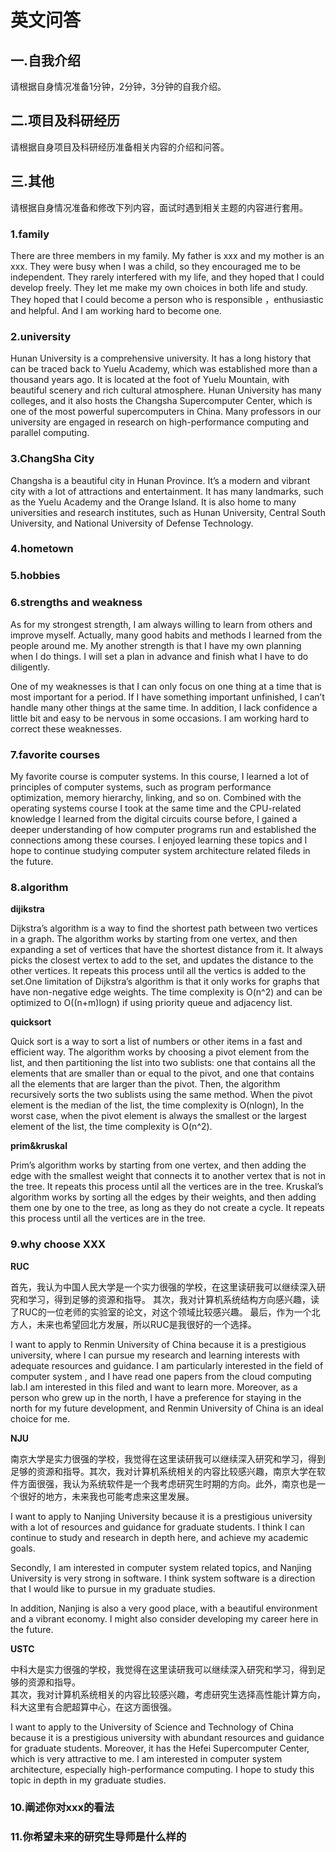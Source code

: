 # 英文问答

## 一.自我介绍

请根据自身情况准备1分钟，2分钟，3分钟的自我介绍。

## 二.项目及科研经历

请根据自身项目及科研经历准备相关内容的介绍和问答。

## 三.其他

请根据自身情况准备和修改下列内容，面试时遇到相关主题的内容进行套用。

### 1.family

There are three members in my family. My father is xxx and my mother is an xxx. They were busy when I was a child, so they encouraged me to be independent. They rarely interfered with my life, and they hoped that I could develop freely. They let me make my own choices in both life and study. They hoped that I could become a person who is responsible ，enthusiastic and helpful. And I am working hard to become one.

### 2.**university**

Hunan University is a comprehensive university. It has a long history that can be traced back to Yuelu Academy, which was established more than a thousand years ago. It is located at the foot of Yuelu Mountain, with beautiful scenery and rich cultural atmosphere. Hunan University has many colleges, and it also hosts the Changsha Supercomputer Center, which is one of the most powerful supercomputers in China. Many professors in our university are engaged in research on high-performance computing and parallel computing.

### 3.**ChangSha City**

Changsha is a beautiful city in Hunan Province. It’s a modern and vibrant city with a lot of attractions and entertainment. It has many landmarks, such as the Yuelu Academy and the Orange Island. It is also home to many universities and research institutes, such as Hunan University, Central South University, and National University of Defense Technology.

### 4.**hometown**

### **5.hobbies**

### **6.strengths and weakness**

As for my strongest strength, I am always willing to learn from others and improve myself. Actually, many good habits and methods I learned from the people around me. My another strength is that I have my own planning when I do things. I will set a plan in advance and finish what I have to do diligently.

One of my weaknesses is that I can only focus on one thing at a time that is most important for a period. If I have something important unfinished, I can’t handle many other things at the same time. In addition, I lack confidence a little bit and easy to be nervous in some occasions. I am working hard to correct these weaknesses.

### 7.**favorite courses**

My favorite course is computer systems. In this course, I learned a lot of principles of computer systems, such as program performance optimization, memory hierarchy, linking, and so on. Combined with the operating systems course I took at the same time and the CPU-related knowledge I learned from the digital circuits course before, I gained a deeper understanding of how computer programs run and established the connections among these courses. I enjoyed learning these topics and I hope to continue studying computer system architecture related fileds in the future.

### 8.**algorithm**

**dijikstra**

Dijkstra’s algorithm is a way to find the shortest path between two vertices in a graph. The algorithm works by starting from one vertex, and then expanding a set of vertices that have the shortest distance from it. It always picks the closest vertex to add to the set, and updates the distance to the other vertices. It repeats this process until all the vertics is added to the set.One limitation of Dijkstra’s algorithm is that it only works for graphs that have non-negative edge weights. The time complexity is O(n^2) and can be optimized to O((n+m)logn) if using priority queue and adjacency list.

**quicksort**

Quick sort is a way to sort a list of numbers or other items in a fast and efficient way. The algorithm works by choosing a pivot element from the list, and then partitioning the list into two sublists: one that contains all the elements that are smaller than or equal to the pivot, and one that contains all the elements that are larger than the pivot. Then, the algorithm recursively sorts the two sublists using the same method. When the pivot element is the median of the list, the time complexity is O(nlogn), In the worst case, when the pivot element is always the smallest or the largest element of the list, the time complexity is O(n^2).

**prim\&kruskal**&#x20;

Prim’s algorithm works by starting from one vertex, and then adding the edge with the smallest weight that connects it to another vertex that is not in the tree. It repeats this process until all the vertices are in the tree. Kruskal’s algorithm works by sorting all the edges by their weights, and then adding them one by one to the tree, as long as they do not create a cycle. It repeats this process until all the vertices are in the tree.

### 9.**why choose XXX**

**RUC**

首先，我认为中国人民大学是一个实力很强的学校，在这里读研我可以继续深入研究和学习，得到足够的资源和指导。 其次，我对计算机系统结构方向感兴趣，读了RUC的一位老师的实验室的论文，对这个领域比较感兴趣。 最后，作为一个北方人，未来也希望回北方发展，所以RUC是我很好的一个选择。

I want to apply to Renmin University of China because it is a prestigious university, where I can pursue my research and learning interests with adequate resources and guidance. I am particularly interested in the field of computer system , and I have read one papers from the cloud computing lab.I am interested in this filed and want to learn more. Moreover, as a person who grew up in the north, I have a preference for staying in the north for my future development, and Renmin University of China is an ideal choice for me.

**NJU**

南京大学是实力很强的学校，我觉得在这里读研我可以继续深入研究和学习，得到足够的资源和指导。其次，我对计算机系统相关的内容比较感兴趣，南京大学在软件方面很强，我认为系统软件是一个我考虑研究生时期的方向。此外，南京也是一个很好的地方，未来我也可能考虑来这里发展。

I want to apply to Nanjing University because it is a prestigious university with a lot of resources and guidance for graduate students. I think I can continue to study and research in depth here, and achieve my academic goals.

Secondly, I am interested in computer system related topics, and Nanjing University is very strong in software. I think system software is a direction that I would like to pursue in my graduate studies.

In addition, Nanjing is also a very good place, with a beautiful environment and a vibrant economy. I might also consider developing my career here in the future.

**USTC**

中科大是实力很强的学校，我觉得在这里读研我可以继续深入研究和学习，得到足够的资源和指导。\
其次，我对计算机系统相关的内容比较感兴趣，考虑研究生选择高性能计算方向，科大这里有合肥超算中心，在这方面很强。

I want to apply to the University of Science and Technology of China because it is a prestigious university with abundant resources and guidance for graduate students. Moreover, it has the Hefei Supercomputer Center, which is very attractive to me. I am interested in computer system architecture, especially high-performance computing. I hope to study this topic in depth in my graduate studies.

### 10.阐述你对xxx的看法

### 11.你希望未来的研究生导师是什么样的

